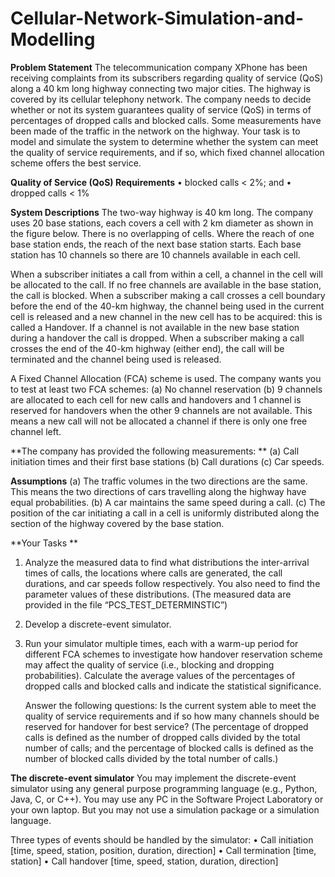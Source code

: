 # Cellular-Network-Simulation-and-Modelling

**Problem Statement**
The telecommunication company XPhone has been receiving complaints from its subscribers regarding quality of service (QoS) along a 40 km long highway connecting two major cities. The highway is covered by its cellular telephony network. The company needs to decide whether or not its system guarantees quality of service (QoS) in terms of percentages of dropped calls and blocked calls. Some measurements have been made of the traffic in the network on the highway. Your task is to model and simulate the system to determine whether the system can meet the quality of service requirements, and if so, which fixed channel allocation scheme offers the best service. 

**Quality of Service (QoS) Requirements**
• blocked calls < 2%; and
• dropped calls < 1%

**System Descriptions**
The two-way highway is 40 km long. The company uses 20 base stations, each covers a cell with 2 km diameter as shown in the figure below. There is no overlapping of cells. Where the reach of one base station ends, the reach of the next base station starts. Each base station has 10 channels so there are 10 channels available in each cell.

When a subscriber initiates a call from within a cell, a channel in the cell will be allocated to the call. If no free channels are available in the base station, the call is blocked. When a 
subscriber making a call crosses a cell boundary before the end of the 40-km highway, the channel being used in the current cell is released and a new channel in the new cell has to be acquired: this is called a Handover. If a channel is not available in the new base station during a handover the call is dropped. When a subscriber making a call crosses the end of the 40-km highway (either end), the call will be terminated and the channel being used is released.

A Fixed Channel Allocation (FCA) scheme is used. The company wants you to test at least 
two FCA schemes: 
(a) No channel reservation
(b) 9 channels are allocated to each cell for new calls and handovers and 1 channel is 
reserved for handovers when the other 9 channels are not available. This means a new 
call will not be allocated a channel if there is only one free channel left. 

**The company has provided the following measurements: **
(a) Call initiation times and their first base stations
(b) Call durations 
(c) Car speeds. 

**Assumptions** 
(a) The traffic volumes in the two directions are the same. This means the two directions of cars travelling along the highway have equal probabilities. 
(b) A car maintains the same speed during a call. 
(c) The position of the car initiating a call in a cell is uniformly distributed along the section of the highway covered by the base station.

**Your Tasks **
1. Analyze the measured data to find what distributions the inter-arrival times of calls, the locations where calls are generated, the call durations, and car speeds follow respectively. You also need to find the parameter values of these distributions. (The measured data are provided in the file “PCS_TEST_DETERMINSTIC”)

2. Develop a discrete-event simulator.

3. Run your simulator multiple times, each with a warm-up period for different FCA schemes to investigate how handover reservation scheme may affect the quality of service (i.e., blocking and dropping probabilities). Calculate the average values of the percentages of dropped calls and blocked calls and indicate the statistical significance. 

	Answer the following questions: Is the current system able to meet the quality of service requirements and if so how many channels should be reserved for handover for best service? (The percentage of dropped calls is defined as the number of dropped calls divided by the total number of calls; and the percentage of blocked calls is defined as the number of blocked calls divided by the total number of calls.)

**The discrete-event simulator**
You may implement the discrete-event simulator using any general purpose programming language (e.g., Python, Java, C, or C++). You may use any PC in the Software Project Laboratory or your own laptop. But you may not use a simulation package or a simulation language. 

Three types of events should be handled by the simulator:
• Call initiation [time, speed, station, position, duration, direction]
• Call termination [time, station]
• Call handover [time, speed, station, duration, direction]

